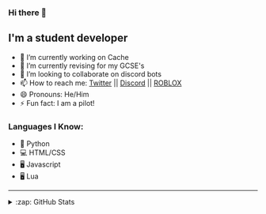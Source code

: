 ### Hi there 👋

## I'm a student developer

- 🔭 I’m currently working on Cache
- 🌱 I’m currently revising for my GCSE's
- 👯 I’m looking to collaborate on discord bots
- 📫 How to reach me: [Twitter](https://www.twitter.com/wotanut1) || [Discord](https://www.discord.com/invite/G993wHvy5d) || [ROBLOX](https://www.roblox.com/groups/9168518/Wotanut-Studios#!/about)
- 😄 Pronouns: He/Him
- ⚡ Fun fact: I am a pilot!

### Languages I Know:
- 🐍 Python
- 💻 HTML/CSS
- 🖥️ Javascript
- 🖥️ Lua
---

<details>
  <summary>:zap: GitHub Stats</summary>

  <img align="left" alt="wotanut's GitHub Stats" src="https://github-readme-stats.codestackr.vercel.app/api?username=wotanut&show_icons=true&hide_border=true&theme=radical" />

</details>
